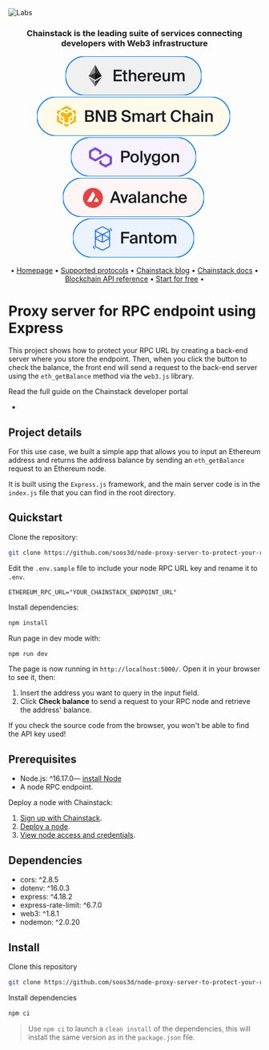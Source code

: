 <img width="1200" alt="Labs" src="https://user-images.githubusercontent.com/99700157/213291931-5a822628-5b8a-4768-980d-65f324985d32.png">

<p>
 <h3 align="center">Chainstack is the leading suite of services connecting developers with Web3 infrastructure</h3>
</p>

<p align="center">
  <a target="_blank" href="https://chainstack.com/build-better-with-ethereum/"><img src="https://github.com/soos3d/blockchain-badges/blob/main/protocols_badges/Ethereum.svg" /></a>&nbsp;  
  <a target="_blank" href="https://chainstack.com/build-better-with-bnb-smart-chain/"><img src="https://github.com/soos3d/blockchain-badges/blob/main/protocols_badges/BNB.svg" /></a>&nbsp;
  <a target="_blank" href="https://chainstack.com/build-better-with-polygon/"><img src="https://github.com/soos3d/blockchain-badges/blob/main/protocols_badges/Polygon.svg" /></a>&nbsp;
  <a target="_blank" href="https://chainstack.com/build-better-with-avalanche/"><img src="https://github.com/soos3d/blockchain-badges/blob/main/protocols_badges/Avalanche.svg" /></a>&nbsp;
  <a target="_blank" href="https://chainstack.com/build-better-with-fantom/"><img src="https://github.com/soos3d/blockchain-badges/blob/main/protocols_badges/Fantom.svg" /></a>&nbsp;
</p>

<p align="center">
  • <a target="_blank" href="https://chainstack.com/">Homepage</a> •
  <a target="_blank" href="https://chainstack.com/protocols/">Supported protocols</a> •
  <a target="_blank" href="https://chainstack.com/blog/">Chainstack blog</a> •
  <a target="_blank" href="https://docs.chainstack.com/quickstart/">Chainstack docs</a> •
  <a target="_blank" href="https://docs.chainstack.com/quickstart/">Blockchain API reference</a> •
  <a target="_blank" href="https://console.chainstack.com/user/account/create">Start for free</a> •
</p>

# Proxy server for RPC endpoint using Express

This project shows how to protect your RPC URL by creating a back-end server where you store the endpoint. Then, when you click the button to check the balance, the front end will send a request to the back-end server using the `eth_getBalance` method via the `web3.js` library. 

Read the full guide on the Chainstack developer portal
* []()

## Project details

For this use case, we built a simple app that allows you to input an Ethereum address and returns the address balance by sending an `eth_getBalance` request to an Ethereum node.

It is built using the `Express.js` framework, and the main server code is in the `index.js` file that you can find in the root directory.

## Quickstart

Clone the repository:

```sh
git clone https://github.com/soos3d/node-proxy-server-to-protect-your-rpc-url-endpoint.git
```

Edit the `.env.sample` file to include your node RPC URL key and rename it to `.env`.

```env
ETHEREUM_RPC_URL="YOUR_CHAINSTACK_ENDPOINT_URL"
```

Install  dependencies:

```sh
npm install
```

Run page in dev mode with:

```sh
npm run dev
```

The page is now running in `http://localhost:5000/`. Open it in your browser to see it, then:

1. Insert the address you want to query in the input field.
1. Click **Check balance** to send a request to your RPC node and retrieve the address' balance.

If you check the source code from the browser, you won't be able to find the API key used! 

## Prerequisites

* Node.js: ^16.17.0— [install Node](https://nodejs.org/en/download/)
* A node RPC endpoint.

Deploy a node with Chainstack:

1. [Sign up with Chainstack](https://console.chainstack.com/user/account/create).  
1. [Deploy a node](https://docs.chainstack.com/platform/join-a-public-network).  
1. [View node access and credentials](https://docs.chainstack.com/platform/view-node-access-and-credentials). 

## Dependencies

* cors: ^2.8.5
* dotenv: ^16.0.3
* express: ^4.18.2
* express-rate-limit: ^6.7.0
* web3: ^1.8.1
* nodemon: ^2.0.20

## Install

Clone this repository

```sh
git clone https://github.com/soos3d/node-proxy-server-to-protect-your-rpc-url-endpoint.git
```

Install dependencies

```sh
npm ci
```

> Use `npm ci` to launch a `clean install` of the dependencies, this will install the same version as in the `package.json` file.
